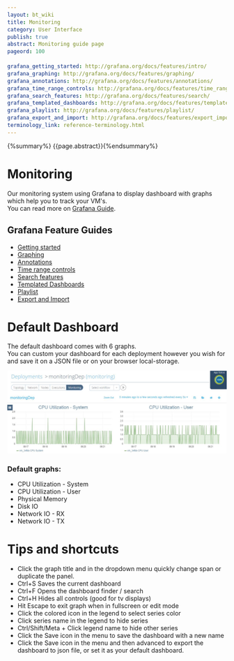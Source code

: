 ```yaml
---
layout: bt_wiki
title: Monitoring
category: User Interface
publish: true
abstract: Monitoring guide page
pageord: 100

grafana_getting_started: http://grafana.org/docs/features/intro/
grafana_graphing: http://grafana.org/docs/features/graphing/
grafana_annotations: http://grafana.org/docs/features/annotations/
grafana_time_range_controls: http://grafana.org/docs/features/time_range/
grafana_search_features: http://grafana.org/docs/features/search/
grafana_templated_dashboards: http://grafana.org/docs/features/templated_dashboards/
grafana_playlist: http://grafana.org/docs/features/playlist/
grafana_export_and_import: http://grafana.org/docs/features/export_import/
terminology_link: reference-terminology.html
---
```

{%summary%} {{page.abstract}}{%endsummary%}

# Monitoring
Our monitoring system using Grafana to display dashboard with graphs which help you to track your VM's.  
You can read more on [Grafana Guide]({{page.grafana_getting_started}}).

## Grafana Feature Guides
* [Getting started]({{page.grafana_getting_started}})
* [Graphing]({{page.grafana_graphing}})
* [Annotations]({{page.grafana_annotations}})
* [Time range controls]({{page.grafana_time_range_controls}})
* [Search features]({{page.grafana_search_features}})
* [Templated Dashboards]({{page.grafana_templated_dashboards}})
* [Playlist]({{page.grafana_playlist}})
* [Export and Import]({{page.grafana_export_and_import}})

# Default Dashboard
The default dashboard comes with 6 graphs.  
You can custom your dashboard for each deployment however you wish for and save it on a JSON file or on your browser local-storage.

![The monitoring](/guide/images/ui/ui_monitoring.jpg)

### Default graphs:
* CPU Utilization - System
* CPU Utilization - User
* Physical Memory
* Disk IO
* Network IO - RX
* Network IO - TX

# Tips and shortcuts
* Click the graph title and in the dropdown menu quickly change span or duplicate the panel.
* Ctrl+S Saves the current dashboard
* Ctrl+F Opens the dashboard finder / search
* Ctrl+H Hides all controls (good for tv displays)
* Hit Escape to exit graph when in fullscreen or edit mode
* Click the colored icon in the legend to select series color
* Click series name in the legend to hide series
* Ctrl/Shift/Meta + Click legend name to hide other series
* Click the Save icon in the menu to save the dashboard with a new name
* Click the Save icon in the menu and then advanced to export the dashboard to json file, or set it as your default dashboard.
